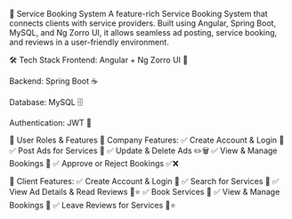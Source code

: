 📌 Service Booking System
A feature-rich Service Booking System that connects clients with service providers. Built using Angular, Spring Boot, MySQL, and Ng Zorro UI, it allows seamless ad posting, service booking, and reviews in a user-friendly environment.

🛠 Tech Stack
Frontend: Angular + Ng Zorro UI 🎨

Backend: Spring Boot ☕

Database: MySQL 🗄️

Authentication: JWT 🔑

👥 User Roles & Features
🏢 Company Features:
✅ Create Account & Login 🔑
✅ Post Ads for Services 📢
✅ Update & Delete Ads ✏️🗑️
✅ View & Manage Bookings 📅
✅ Approve or Reject Bookings ✅❌

👤 Client Features:
✅ Create Account & Login 🔑
✅ Search for Services 🔎
✅ View Ad Details & Read Reviews 📖⭐
✅ Book Services 📅
✅ View & Manage Bookings 📜
✅ Leave Reviews for Services 📝⭐
